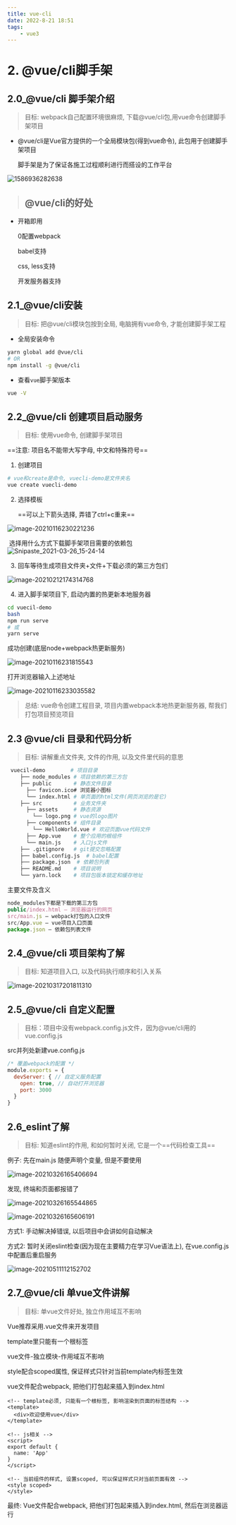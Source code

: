 ```yaml
---
title: vue-cli
date: 2022-8-21 18:51
tags: 
    - vue3
---
```


# 2. @vue/cli脚手架

## 2.0_@vue/cli 脚手架介绍

> 目标: webpack自己配置环境很麻烦, 下载@vue/cli包,用vue命令创建脚手架项目

- @vue/cli是Vue官方提供的一个全局模块包(得到vue命令), 此包用于创建脚手架项目

  脚手架是为了保证各施工过程顺利进行而搭设的工作平台



![1586936282638](../../../../public/images/1586936282638.png)

> ## @vue/cli的好处

- 开箱即用

  0配置webpack

  babel支持

  css, less支持

  开发服务器支持

## 2.1_@vue/cli安装

> 目标: 把@vue/cli模块包按到全局, 电脑拥有vue命令, 才能创建脚手架工程

+ 全局安装命令

```bash
yarn global add @vue/cli
# OR
npm install -g @vue/cli
```



+ 查看`vue`脚手架版本

```bash
vue -V
```



## 2.2_@vue/cli 创建项目启动服务

> 目标: 使用vue命令, 创建脚手架项目

==注意: 项目名不能带大写字母, 中文和特殊符号==

1. 创建项目

```bash
# vue和create是命令, vuecli-demo是文件夹名
vue create vuecli-demo
```

2. 选择模板

   ==可以上下箭头选择, 弄错了ctrl+c重来==

![image-20210116230221236](../../../../public/images/image-20210116230221236.png)

​	 	选择用什么方式下载脚手架项目需要的依赖包![Snipaste_2021-03-26_15-24-14](../../../../public/images/Snipaste_2021-03-26_15-24-14.png)

3. 回车等待生成项目文件夹+文件+下载必须的第三方包们

![image-20210212174314768](../../../../public/images/image-20210212174314768.png)

4. 进入脚手架项目下, 启动内置的热更新本地服务器

```bash
cd vuecil-demo
bash
npm run serve
# 或
yarn serve
```

成功创建(底层node+webpack热更新服务)

![image-20210116231815543](../../../../public/images/image-20210116231815543.png)

打开浏览器输入上述地址

![image-20210116233035582](../../../../public/images/image-20210116233035582.png)



> 总结: vue命令创建工程目录, 项目内置webpack本地热更新服务器, 帮我们打包项目预览项目

## 2.3 @vue/cli 目录和代码分析

> 目标: 讲解重点文件夹, 文件的作用, 以及文件里代码的意思

```bash
 vuecil-demo        # 项目目录
    ├── node_modules # 项目依赖的第三方包
    ├── public       # 静态文件目录
      ├── favicon.ico# 浏览器小图标
      └── index.html # 单页面的html文件(网页浏览的是它)
    ├── src          # 业务文件夹
      ├── assets     # 静态资源
        └── logo.png # vue的logo图片
      ├── components # 组件目录
        └── HelloWorld.vue # 欢迎页面vue代码文件 
      ├── App.vue    # 整个应用的根组件
      └── main.js    # 入口js文件
    ├── .gitignore   # git提交忽略配置
    ├── babel.config.js  # babel配置
    ├── package.json  # 依赖包列表
    ├── README.md    # 项目说明
	└── yarn.lock    # 项目包版本锁定和缓存地址
```

主要文件及含义

```js
node_modules下都是下载的第三方包
public/index.html – 浏览器运行的网页
src/main.js – webpack打包的入口文件
src/App.vue – vue项目入口页面
package.json – 依赖包列表文件
```

## 2.4_@vue/cli 项目架构了解

> 目标: 知道项目入口, 以及代码执行顺序和引入关系

![image-20210317201811310](../../../../public/images/image-20210317201811310.png)

## 2.5_@vue/cli 自定义配置

> 目标：项目中没有webpack.config.js文件，因为@vue/cli用的vue.config.js

src并列处新建vue.config.js

```jsx
/* 覆盖webpack的配置 */
module.exports = {
  devServer: { // 自定义服务配置
    open: true, // 自动打开浏览器
    port: 3000
  }
}
```

## 2.6_eslint了解

> 目标: 知道eslint的作用, 和如何暂时关闭, 它是一个==代码检查工具==

例子: 先在main.js 随便声明个变量, 但是不要使用

![image-20210326165406694](../../../../public/images//image-20210326165406694.png)

发现, 终端和页面都报错了

![image-20210326165544865](../../../../public/images/image-20210326165544865.png)

![image-20210326165606191](../../../../public/images/image-20210326165606191.png)

方式1: 手动解决掉错误, 以后项目中会讲如何自动解决

方式2: 暂时关闭eslint检查(因为现在主要精力在学习Vue语法上), 在vue.config.js中配置后重启服务

![image-20210511112152702](../../../../public/images/image-20210511112152702.png)

## 2.7_@vue/cli 单vue文件讲解

> 目标: 单vue文件好处, 独立作用域互不影响

Vue推荐采用.vue文件来开发项目

template里只能有一个根标签

vue文件-独立模块-作用域互不影响

style配合scoped属性, 保证样式只针对当前template内标签生效

vue文件配合webpack, 把他们打包起来插入到index.html

```vue
<!-- template必须, 只能有一个根标签, 影响渲染到页面的标签结构 -->
<template>
  <div>欢迎使用vue</div>
</template>

<!-- js相关 -->
<script>
export default {
  name: 'App'
}
</script>

<!-- 当前组件的样式, 设置scoped, 可以保证样式只对当前页面有效 -->
<style scoped>
</style>

```

最终: Vue文件配合webpack, 把他们打包起来插入到index.html, 然后在浏览器运行

